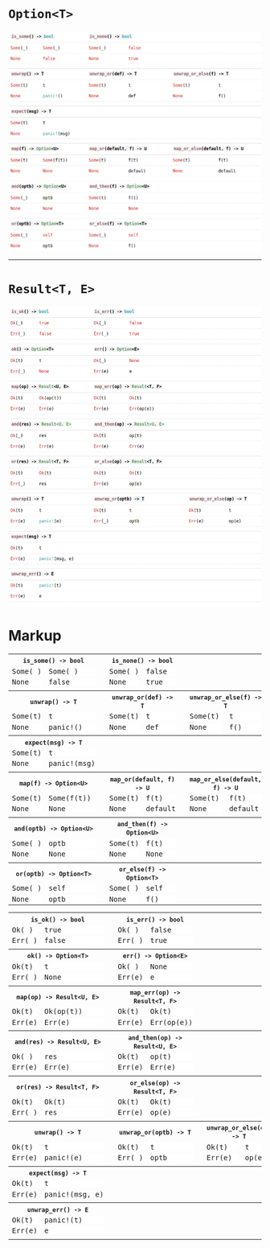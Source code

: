# `Option<T>`

![option cheatsheet](./option.png)

---

# `Result<T, E>`

![result cheatsheet](./result.png)

# Markup

<style>
.precode {
  background: white;
  padding: 0px;
  margin: 0px;
}
</style>

<table>
  <tr>
    <th colspan="2"><code><span class="fnname">is_some</span>() -&gt; <span class="primitive">bool</span></code></th>
    <th></th>
    <th colspan="2"><code><span class="fnname">is_none</span>() -&gt; <span class="primitive">bool</span></code></th>
    <th></th>
    <th colspan="2"></th>
  </tr>
  <tr>
    <td><pre class="rust precode"><span class="prelude-val">Some</span>(_)</pre></td>
    <td><pre class="rust precode"><span class="prelude-val">Some</span>(_)</pre></td>
    <td></td>
    <td><pre class="rust precode"><span class="prelude-val">Some</span>(_)</pre></td>
    <td><pre class="rust precode"><span class="bool-val">false</span></pre></td>
    <td></td>
    <td><pre class="rust precode"></pre></td>
    <td><pre class="rust precode"></pre></td>
  </tr>
  <tr>
    <td><pre class="rust precode"><span class="prelude-val">None</span></pre></td>
    <td><pre class="rust precode"><span class="bool-val">false</span></pre></td>
    <td></td>
    <td><pre class="rust precode"><span class="prelude-val">None</span></pre></td>
    <td><pre class="rust precode"><span class="bool-val">true</span></pre></td>
    <td></td>
    <td><pre class="rust precode"></pre></td>
    <td><pre class="rust precode"></pre></td>
  </tr>
  <tr>
    <td></td>
    <td></td>
    <td></td>
    <td></td>
    <td></td>
    <td></td>
    <td></td>
    <td></td>
  </tr>
  <tr>
    <th colspan="2"><code><span class="fnname">unwrap</span>() -&gt; T</code></th>
    <th></th>
    <th colspan="2"><code><span class="fnname">unwrap_or</span>(def) -&gt; T</code></th>
    <th></th>
    <th colspan="2"><code><span class="fnname">unwrap_or_else</span>(f) -&gt; T</code></th>
  </tr>
  <tr>
    <td><pre class="rust precode"><span class="prelude-val">Some</span>(<span class="ident">t</span>)</pre></td>
    <td><pre class="rust precode"><span class="ident">t</span></pre></td>
    <td></td>
    <td><pre class="rust precode"><span class="prelude-val">Some</span>(<span class="ident">t</span>)</pre></td>
    <td><pre class="rust precode"><span class="ident">t</span></pre></td>
    <td></td>
    <td><pre class="rust precode"><span class="prelude-val">Some</span>(<span class="ident">t</span>)</pre></td>
    <td><pre class="rust precode"><span class="ident">t</span></pre></td>
  </tr>
  <tr>
    <td><pre class="rust precode"><span class="prelude-val">None</span></pre></td>
    <td><pre class="rust precode"><span class="macro">panic</span><span class="macro">!</span>()</pre></td>
    <td></td>
    <td><pre class="rust precode"><span class="prelude-val">None</span></pre></td>
    <td><pre class="rust precode"><span class="ident">def</span></pre></td>
    <td></td>
    <td><pre class="rust precode"><span class="prelude-val">None</span></pre></td>
    <td><pre class="rust precode"><span class="ident">f</span>()</pre></td>
  </tr>
  <tr>
    <td></td>
    <td></td>
    <td></td>
    <td></td>
    <td></td>
    <td></td>
    <td></td>
    <td></td>
  </tr>
  <tr>
    <th colspan="2"><code><span class="fnname">expect</span>(msg) -&gt; T</code></th>
    <th></th>
    <th colspan="2"></th>
    <th></th>
    <th colspan="2"></th>
  </tr>
  <tr>
    <td><pre class="rust precode"><span class="prelude-val">Some</span>(<span class="ident">t</span>)</pre></td>
    <td><pre class="rust precode"><span class="ident">t</span></pre></td>
    <td></td>
    <td><pre class="rust precode"></pre></td>
    <td><pre class="rust precode"></pre></td>
    <td></td>
    <td><pre class="rust precode"></pre></td>
    <td><pre class="rust precode"></pre></td>
  </tr>
  <tr>
    <td><pre class="rust precode"><span class="prelude-val">None</span></pre></td>
    <td><pre class="rust precode"><span class="macro">panic</span><span class="macro">!</span>(<span class="ident">msg</span>)</pre></td>
    <td></td>
    <td><pre class="rust precode"></pre></td>
    <td><pre class="rust precode"></pre></td>
    <td></td>
    <td><pre class="rust precode"></pre></td>
    <td><pre class="rust precode"></pre></td>
  </tr>
  <tr>
    <td></td>
    <td></td>
    <td></td>
    <td></td>
    <td></td>
    <td></td>
    <td></td>
    <td></td>
  </tr>
  <tr>
    <th colspan="2"><code><span class="fnname">map</span>(f) -&gt; <span class="enum">Option</span>&lt;U&gt;</code></th>
    <th></th>
    <th colspan="2"><code><span class="fnname">map_or</span>(default, f) -&gt; U</code></th>
    <th></th>
    <th colspan="2"><code><span class="fnname">map_or_else</span>(default, f) -&gt; U</code></th>
  </tr>
  <tr>
    <td><pre class="rust precode"><span class="prelude-val">Some</span>(<span class="ident">t</span>)</pre></td>
    <td><pre class="rust precode"><span class="prelude-val">Some</span>(<span class="ident">f</span>(<span class="ident">t</span>))</pre></td>
    <td></td>
    <td><pre class="rust precode"><span class="prelude-val">Some</span>(<span class="ident">t</span>)</pre></td>
    <td><pre class="rust precode"><span class="ident">f</span>(<span class="ident">t</span>)</pre></td>
    <td></td>
    <td><pre class="rust precode"><span class="prelude-val">Some</span>(<span class="ident">t</span>)</pre></td>
    <td><pre class="rust precode"><span class="ident">f</span>(<span class="ident">t</span>)</pre></td>
  </tr>
  <tr>
    <td><pre class="rust precode"><span class="prelude-val">None</span></pre></td>
    <td><pre class="rust precode"><span class="prelude-val">None</span></pre></td>
    <td></td>
    <td><pre class="rust precode"><span class="prelude-val">None</span></pre></td>
    <td><pre class="rust precode"><span class="ident">default</span></pre></td>
    <td></td>
    <td><pre class="rust precode"><span class="prelude-val">None</span></pre></td>
    <td><pre class="rust precode"><span class="ident">default</span></pre></td>
  </tr>
  <tr>
    <td></td>
    <td></td>
    <td></td>
    <td></td>
    <td></td>
    <td></td>
    <td></td>
    <td></td>
  </tr>
  <tr>
    <th colspan="2"><code><span class="fnname">and</span>(optb) -&gt; <span class="enum">Option</span>&lt;U&gt;</code></th>
    <th></th>
    <th colspan="2"><code><span class="fnname">and_then</span>(f) -&gt; <span class="enum">Option</span>&lt;U&gt;</code></th>
    <th></th>
    <th colspan="2"></th>
  </tr>
  <tr>
    <td><pre class="rust precode"><span class="prelude-val">Some</span>(_)</pre></td>
    <td><pre class="rust precode"><span class="ident">optb</span></pre></td>
    <td></td>
    <td><pre class="rust precode"><span class="prelude-val">Some</span>(<span class="ident">t</span>)</pre></td>
    <td><pre class="rust precode"><span class="ident">f</span>(<span class="ident">t</span>)</pre></td>
    <td></td>
    <td><pre class="rust precode"></pre></td>
    <td><pre class="rust precode"></pre></td>
  </tr>
  <tr>
    <td><pre class="rust precode"><span class="prelude-val">None</span></pre></td>
    <td><pre class="rust precode"><span class="prelude-val">None</span></pre></td>
    <td></td>
    <td><pre class="rust precode"><span class="prelude-val">None</span></pre></td>
    <td><pre class="rust precode"><span class="prelude-val">None</span></pre></td>
    <td></td>
    <td><pre class="rust precode"></pre></td>
    <td><pre class="rust precode"></pre></td>
  </tr>
  <tr>
    <td></td>
    <td></td>
    <td></td>
    <td></td>
    <td></td>
    <td></td>
    <td></td>
    <td></td>
  </tr>
  <tr>
    <th colspan="2"><code><span class="fnname">or</span>(optb) -&gt; <span class="enum">Option</span>&lt;T&gt;</code></th>
    <th></th>
    <th colspan="2"><code><span class="fnname">or_else</span>(f) -&gt; <span class="enum">Option</span>&lt;T&gt;</code></th>
    <th></th>
    <th colspan="2"></th>
  </tr>
  <tr>
    <td><pre class="rust precode"><span class="prelude-val">Some</span>(_)</pre></td>
    <td><pre class="rust precode"><span class="self">self</span></pre></td>
    <td></td>
    <td><pre class="rust precode"><span class="prelude-val">Some</span>(_)</pre></td>
    <td><pre class="rust precode"><span class="self">self</span></pre></td>
    <td></td>
    <td><pre class="rust precode"></pre></td>
    <td><pre class="rust precode"></pre></td>
  </tr>
  <tr>
    <td><pre class="rust precode"><span class="prelude-val">None</span></pre></td>
    <td><pre class="rust precode"><span class="ident">optb</span></pre></td>
    <td></td>
    <td><pre class="rust precode"><span class="prelude-val">None</span></pre></td>
    <td><pre class="rust precode"><span class="ident">f</span>()</pre></td>
    <td></td>
    <td><pre class="rust precode"></pre></td>
    <td><pre class="rust precode"></pre></td>
  </tr>
</table>

<table>
  <tr>
    <th colspan="2"><code><span class="fnname">is_ok</span>() -&gt; <span class="primitive">bool</span></code></th>
    <th></th>
    <th colspan="2"><code><span class="fnname">is_err</span>() -&gt; <span class="primitive">bool</span></code></th>
    <th></th>
    <th colspan="2"></th>
  </tr>
  <tr>
    <td><pre class="rust precode"><span class="prelude-val">Ok</span>(_)</pre></td>
    <td><pre class="rust precode"><span class="bool-val">true</span></pre></td>
    <td></td>
    <td><pre class="rust precode"><span class="prelude-val">Ok</span>(_)</pre></td>
    <td><pre class="rust precode"><span class="bool-val">false</span></pre></td>
    <td></td>
    <td><pre class="rust precode"></pre></td>
    <td><pre class="rust precode"></pre></td>
  </tr>
  <tr>
    <td><pre class="rust precode"><span class="prelude-val">Err</span>(_)</pre></td>
    <td><pre class="rust precode"><span class="bool-val">false</span></pre></td>
    <td></td>
    <td><pre class="rust precode"><span class="prelude-val">Err</span>(_)</pre></td>
    <td><pre class="rust precode"><span class="bool-val">true</span></pre></td>
    <td></td>
    <td><pre class="rust precode"></pre></td>
    <td><pre class="rust precode"></pre></td>
  </tr>
  <tr>
    <td></td>
    <td></td>
    <td></td>
    <td></td>
    <td></td>
    <td></td>
    <td></td>
    <td></td>
  </tr>
  <tr>
    <th colspan="2"><code><span class="fnname">ok</span>() -&gt; <span class="enum">Option</span>&lt;T&gt;</code></th>
    <th></th>
    <th colspan="2"><code><span class="fnname">err</span>() -&gt; <span class="enum">Option</span>&lt;E&gt;</code></th>
    <th></th>
    <th colspan="2"></th>
  </tr>
  <tr>
    <td><pre class="rust precode"><span class="prelude-val">Ok</span>(<span class="ident">t</span>)</pre></td>
    <td><pre class="rust precode"><span class="ident">t</span></pre></td>
    <td></td>
    <td><pre class="rust precode"><span class="prelude-val">Ok</span>(_)</pre></td>
    <td><pre class="rust precode"><span class="prelude-val">None</span></pre></td>
    <td></td>
    <td><pre class="rust precode"></pre></td>
    <td><pre class="rust precode"></pre></td>
  </tr>
  <tr>
    <td><pre class="rust precode"><span class="prelude-val">Err</span>(_)</pre></td>
    <td><pre class="rust precode"><span class="prelude-val">None</span></pre></td>
    <td></td>
    <td><pre class="rust precode"><span class="prelude-val">Err</span>(<span class="ident">e</span>)</pre></td>
    <td><pre class="rust precode"><span class="ident">e</span></pre></td>
    <td></td>
    <td><pre class="rust precode"></pre></td>
    <td><pre class="rust precode"></pre></td>
  </tr>
  <tr>
    <td></td>
    <td></td>
    <td></td>
    <td></td>
    <td></td>
    <td></td>
    <td></td>
    <td></td>
  </tr>
  <tr>
    <th colspan="2"><code><span class="fnname">map</span>(op) -&gt; <span class="enum">Result</span>&lt;U,&nbsp;E&gt;</code></th>
    <th></th>
    <th colspan="2"><code><span class="fnname">map_err</span>(op) -&gt; <span class="enum">Result</span>&lt;T,&nbsp;F&gt;</code></th>
    <th></th>
    <th colspan="2"></th>
  </tr>
  <tr>
    <td><pre class="rust precode"><span class="prelude-val">Ok</span>(<span class="ident">t</span>)</pre></td>
    <td><pre class="rust precode"><span class="prelude-val">Ok</span>(<span class="ident">op</span>(<span class="ident">t</span>))</pre></td>
    <td></td>
    <td><pre class="rust precode"><span class="prelude-val">Ok</span>(<span class="ident">t</span>)</pre></td>
    <td><pre class="rust precode"><span class="prelude-val">Ok</span>(<span class="ident">t</span>)</pre></td>
    <td></td>
    <td><pre class="rust precode"></pre></td>
    <td><pre class="rust precode"></pre></td>
  </tr>
  <tr>
    <td><pre class="rust precode"><span class="prelude-val">Err</span>(<span class="ident">e</span>)</pre></td>
    <td><pre class="rust precode"><span class="prelude-val">Err</span>(<span class="ident">e</span>)</pre></td>
    <td></td>
    <td><pre class="rust precode"><span class="prelude-val">Err</span>(<span class="ident">e</span>)</pre></td>
    <td><pre class="rust precode"><span class="prelude-val">Err</span>(<span class="ident">op</span>(<span class="ident">e</span>))</pre></td>
    <td></td>
    <td><pre class="rust precode"></pre></td>
    <td><pre class="rust precode"></pre></td>
  </tr>
  <tr>
    <td></td>
    <td></td>
    <td></td>
    <td></td>
    <td></td>
    <td></td>
    <td></td>
    <td></td>
  </tr>
  <tr>
    <th colspan="2"><code><span class="fnname">and</span>(res) -&gt; <span class="enum">Result</a>&lt;U,&nbsp;E&gt;</code></th>
    <th></th>
    <th colspan="2"><code><span class="fnname">and_then</span>(op) -&gt; <span class="enum">Result</a>&lt;U,&nbsp;E&gt;</code></th>
    <th></th>
    <th colspan="2"></th>
  </tr>
  <tr>
    <td><pre class="rust precode"><span class="prelude-val">Ok</span>(_)</pre></td>
    <td><pre class="rust precode"><span class="ident">res</span></pre></td>
    <td></td>
    <td><pre class="rust precode"><span class="prelude-val">Ok</span>(<span class="ident">t</span>)</pre></td>
    <td><pre class="rust precode"><span class="ident">op</span>(<span class="ident">t</span>)</pre></td>
    <td></td>
    <td><pre class="rust precode"></pre></td>
    <td><pre class="rust precode"></pre></td>
  </tr>
  <tr>
    <td><pre class="rust precode"><span class="prelude-val">Err</span>(<span class="ident">e</span>)</pre></td>
    <td><pre class="rust precode"><span class="prelude-val">Err</span>(<span class="ident">e</span>)</pre></td>
    <td></td>
    <td><pre class="rust precode"><span class="prelude-val">Err</span>(<span class="ident">e</span>)</pre></td>
    <td><pre class="rust precode"><span class="prelude-val">Err</span>(<span class="ident">e</span>)</pre></td>
    <td></td>
    <td><pre class="rust precode"></pre></td>
    <td><pre class="rust precode"></pre></td>
  </tr>
  <tr>
    <td></td>
    <td></td>
    <td></td>
    <td></td>
    <td></td>
    <td></td>
    <td></td>
    <td></td>
  </tr>
  <tr>
    <th colspan="2"><code><span class="fnname">or</span>(res) -&gt; <span class="enum">Result</span>&lt;T,&nbsp;F&gt;</code></th>
    <th></th>
    <th colspan="2"><code><span class="fnname">or_else</span>(op) -&gt; <span class="enum">Result</span>&lt;T,&nbsp;F&gt;</code></th>
    <th></th>
    <th colspan="2"></th>
  </tr>
  <tr>
    <td><pre class="rust precode"><span class="prelude-val">Ok</span>(<span class="ident">t</span>)</pre></td>
    <td><pre class="rust precode"><span class="prelude-val">Ok</span>(<span class="ident">t</span>)</pre></td>
    <td></td>
    <td><pre class="rust precode"><span class="prelude-val">Ok</span>(<span class="ident">t</span>)</pre></td>
    <td><pre class="rust precode"><span class="prelude-val">Ok</span>(<span class="ident">t</span>)</pre></td>
    <td></td>
    <td><pre class="rust precode"></pre></td>
    <td><pre class="rust precode"></pre></td>
  </tr>
  <tr>
    <td><pre class="rust precode"><span class="prelude-val">Err</span>(_)</pre></td>
    <td><pre class="rust precode"><span class="ident">res</span></pre></td>
    <td></td>
    <td><pre class="rust precode"><span class="prelude-val">Err</span>(<span class="ident">e</span>)</pre></td>
    <td><pre class="rust precode"><span class="ident">op</span>(<span class="ident">e</span>)</pre></td>
    <td></td>
    <td><pre class="rust precode"></pre></td>
    <td><pre class="rust precode"></pre></td>
  </tr>
  <tr>
    <td></td>
    <td></td>
    <td></td>
    <td></td>
    <td></td>
    <td></td>
    <td></td>
    <td></td>
  </tr>
  <tr>
    <th colspan="2"><code><span class="fnname">unwrap</span>() -&gt; T</code></th>
    <th></th>
    <th colspan="2"><code><span class="fnname">unwrap_or</span>(optb) -&gt; T</code></th>
    <th></th>
    <th colspan="2"><code><span class="fnname">unwrap_or_else</span>(op) -&gt; T</code></th>
  </tr>
  <tr>
    <td><pre class="rust precode"><span class="prelude-val">Ok</span>(<span class="ident">t</span>)</pre></td>
    <td><pre class="rust precode"><span class="ident">t</span></pre></td>
    <td></td>
    <td><pre class="rust precode"><span class="prelude-val">Ok</span>(<span class="ident">t</span>)</pre></td>
    <td><pre class="rust precode"><span class="ident">t</span></pre></td>
    <td></td>
    <td><pre class="rust precode"><span class="prelude-val">Ok</span>(<span class="ident">t</span>)</pre></td>
    <td><pre class="rust precode"><span class="ident">t</span></pre></td>
  </tr>
  <tr>
    <td><pre class="rust precode"><span class="prelude-val">Err</span>(<span class="ident">e</span>)</pre></td>
    <td><pre class="rust precode"><span class="macro">panic</span><span class="macro">!</span>(<span class="ident">e</span>)</pre></td>
    <td></td>
    <td><pre class="rust precode"><span class="prelude-val">Err</span>(_)</pre></td>
    <td><pre class="rust precode"><span class="ident">optb</span></pre></td>
    <td></td>
    <td><pre class="rust precode"><span class="prelude-val">Err</span>(<span class="ident">e</span>)</pre></td>
    <td><pre class="rust precode"><span class="ident">op</span>(<span class="ident">e</span>)</pre></td>
  </tr>
  <tr>
    <td></td>
    <td></td>
    <td></td>
    <td></td>
    <td></td>
    <td></td>
    <td></td>
    <td></td>
  </tr>
  <tr>
    <th colspan="2"><code><span class="fnname">expect</span>(msg) -&gt; T</code></th>
    <th></th>
    <th colspan="2"></th>
    <th></th>
    <th colspan="2"></th>
  </tr>
  <tr>
    <td><pre class="rust precode"><span class="prelude-val">Ok</span>(<span class="ident">t</span>)</pre></td>
    <td><pre class="rust precode"><span class="ident">t</span></pre></td>
    <td></td>
    <td><pre class="rust precode"></pre></td>
    <td><pre class="rust precode"></pre></td>
    <td></td>
    <td><pre class="rust precode"></pre></td>
    <td><pre class="rust precode"></pre></td>
  </tr>
  <tr>
    <td><pre class="rust precode"><span class="prelude-val">Err</span>(<span class="ident">e</span>)</pre></td>
    <td><pre class="rust precode"><span class="macro">panic</span><span class="macro">!</span>(<span class="ident">msg</span>, <span class="ident">e</span>)</pre></td>
    <td></td>
    <td><pre class="rust precode"></pre></td>
    <td><pre class="rust precode"></pre></td>
    <td></td>
    <td><pre class="rust precode"></pre></td>
    <td><pre class="rust precode"></pre></td>
  </tr>
  <tr>
    <td></td>
    <td></td>
    <td></td>
    <td></td>
    <td></td>
    <td></td>
    <td></td>
    <td></td>
  </tr>
  <tr>
    <th colspan="2"><code><span class="fnname">unwrap_err</span>() -&gt; E</code></th>
    <th></th>
    <th colspan="2"></th>
    <th></th>
    <th colspan="2"></th>
  </tr>
  <tr>
    <td><pre class="rust precode"><span class="prelude-val">Ok</span>(<span class="ident">t</span>)</pre></td>
    <td><pre class="rust precode"><span class="macro">panic</span><span class="macro">!</span>(<span class="ident">t</span>)</pre></td>
    <td></td>
    <td><pre class="rust precode"></pre></td>
    <td><pre class="rust precode"></pre></td>
    <td></td>
    <td><pre class="rust precode"></pre></td>
    <td><pre class="rust precode"></pre></td>
  </tr>
  <tr>
    <td><pre class="rust precode"><span class="prelude-val">Err</span>(<span class="ident">e</span>)</pre></td>
    <td><pre class="rust precode"><span class="ident">e</span></pre></td>
    <td></td>
    <td><pre class="rust precode"></pre></td>
    <td><pre class="rust precode"></pre></td>
    <td></td>
    <td><pre class="rust precode"></pre></td>
    <td><pre class="rust precode"></pre></td>
  </tr>
  <tr>
    <td></td>
    <td></td>
    <td></td>
    <td></td>
    <td></td>
    <td></td>
    <td></td>
    <td></td>
  </tr>
</table>
